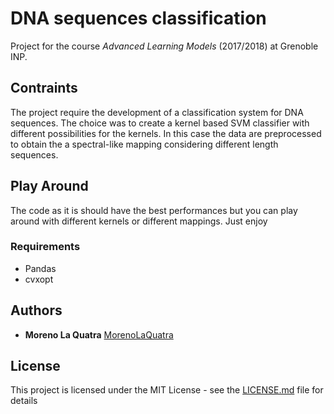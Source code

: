 # DNA sequences classification

Project for the course *Advanced Learning Models* (2017/2018) at Grenoble INP.

## Contraints

The project require the development of a classification system for DNA sequences. The choice was to create a kernel based SVM classifier with different possibilities for the kernels.
In this case the data are preprocessed to obtain the a spectral-like mapping considering different length sequences.
## Play Around

The code as it is should have the best performances but you can play around with different kernels or different mappings. Just enjoy

### Requirements

- Pandas
- cvxopt

## Authors

* **Moreno La Quatra** [MorenoLaQuatra](https://github.com/MorenoLaQuatra)

## License

This project is licensed under the MIT License - see the [LICENSE.md](LICENSE.md) file for details
